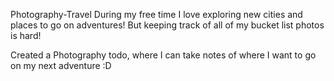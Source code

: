 Photography-Travel
During my free time I love exploring new cities and places to go on adventures! But keeping track of all of my bucket list photos is hard!

Created a Photography todo, where I can take notes of where I want to go on my next adventure :D